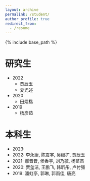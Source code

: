 ```yaml
---
layout: archive
permalink: /student/
author_profile: true
redirect_from:
  - /resume
---
```


{% include base_path %}

研究生
======
* 2022
	+ 贾辰玉
	+ 夏光述
* 2020
	+ 田煜楷
* 2019
	+ 杨彦茹

本科生
======
* 2023: 
* 2022: 李永康, 陈震宇, 吴继扩, 贾辰玉
* 2021: 郝晋晋, 侯香宇, 刘乃毓, 杨苗苗
* 2020: 贾玺洁, 王鹏飞, 韩昕彤, 卢付强
* 2019: 潘虹亭, 郭琳, 郭雨佳, 唐亮